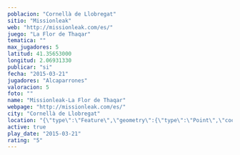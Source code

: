 ```yaml
---
poblacion: "Cornellà de Llobregat"
sitio: "Missionleak"
web: "http://missionleak.com/es/"
juego: "La Flor de Thaqar"
tematica: ""
max_jugadores: 5
latitud: 41.35653000
longitud: 2.06931330
publicar: "si"
fecha: "2015-03-21"
jugadores: "Alcaparrones"
valoracion: 5
foto: ""
name: "Missionleak-La Flor de Thaqar"
webpage: "http://missionleak.com/es/"
city: "Cornellà de Llobregat"
location: "{\"type\":\"Feature\",\"geometry\":{\"type\":\"Point\",\"coordinates\":[2.0693133,41.35653]}}"
active: true
play_date: "2015-03-21"
rating: "5"
---
```

